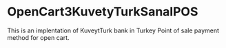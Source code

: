 # OpenCart3KuvetyTurkSanalPOS
This is an implentation of KuveytTurk bank in Turkey Point of sale payment method for open cart.
